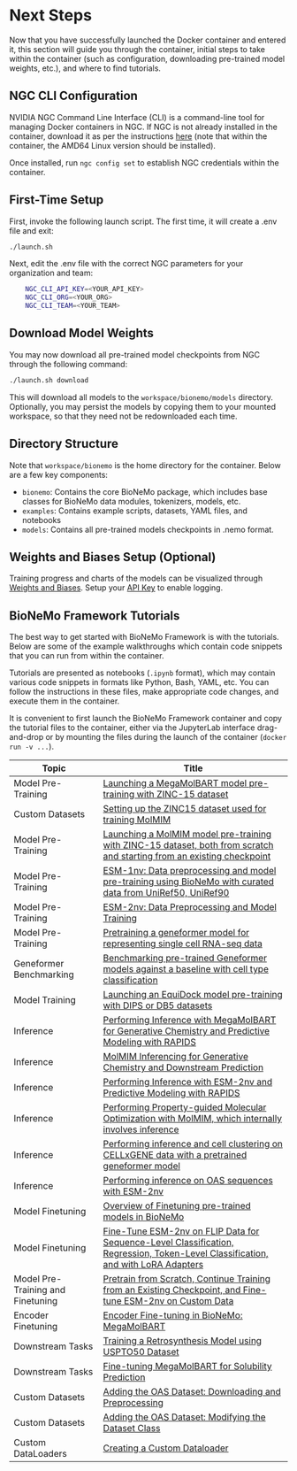 # Next Steps

Now that you have successfully launched the Docker container and entered it, this section will guide you through the container, initial steps to take within the container (such as configuration, downloading pre-trained model weights, etc.), and where to find tutorials.

## NGC CLI Configuration

NVIDIA NGC Command Line Interface (CLI) is a command-line tool for managing Docker containers in NGC. If NGC is not already installed in the container, download it as per the instructions [here](https://org.ngc.nvidia.com/setup/installers/cli) (note that within the container, the AMD64 Linux version should be installed).

Once installed, run `ngc config set` to establish NGC credentials within the container.

## First-Time Setup

First, invoke the following launch script. The first time, it will create a .env file and exit:

```bash
./launch.sh
```

Next, edit the .env file with the correct NGC parameters for your organization and team:

```bash
    NGC_CLI_API_KEY=<YOUR_API_KEY>
    NGC_CLI_ORG=<YOUR_ORG>
    NGC_CLI_TEAM=<YOUR_TEAM>
```

## Download Model Weights

You may now download all pre-trained model checkpoints from NGC through the following command:

```bash
./launch.sh download
```
This will download all models to the `workspace/bionemo/models` directory. Optionally, you may persist the models by copying them to your mounted workspace, so that they need not be redownloaded each time.

## Directory Structure

Note that `workspace/bionemo` is the home directory for the container. Below are a few key components:
* `bionemo`: Contains the core BioNeMo package, which includes base classes for BioNeMo data modules, tokenizers, models, etc.
* `examples`: Contains example scripts, datasets, YAML files, and notebooks
* `models`: Contains all pre-trained models checkpoints in .nemo format.

## Weights and Biases Setup (Optional)

Training progress and charts of the models can be visualized through [Weights and Biases](https://docs.wandb.ai/guides/track/public-api-guide). Setup your [API Key](https://docs.wandb.ai/guides/track/public-api-guide#authentication) to enable logging.

## BioNeMo Framework Tutorials

The best way to get started with BioNeMo Framework is with the tutorials. Below are some of the example walkthroughs which contain code snippets that you can run from within the container.

Tutorials are presented as notebooks (`.ipynb` format), which may contain various code snippets in formats like Python, Bash, YAML, etc. You can follow the instructions in these files, make appropriate code changes, and execute them in the container.

It is convenient to first launch the BioNeMo Framework container and copy the tutorial files to the container, either via the JupyterLab interface drag-and-drop or by mounting the files during the launch of the container (`docker run -v ...`).

| Topic              | Title                                                                                              |
| ------------------ | -------------------------------------------------------------------------------------------------- |
| Model Pre-Training | [Launching a MegaMolBART model pre-training with ZINC-15 dataset](./notebooks/model_training_mmb.ipynb) |
| Custom Datasets | [Setting up the ZINC15 dataset used for training MolMIM](./notebooks/ZINC15-data-preprocessing.ipynb) |
| Model Pre-Training | [Launching a MolMIM model pre-training with ZINC-15 dataset, both from scratch and starting from an existing checkpoint](./notebooks/model_training_molmim.ipynb) |
| Model Pre-Training | [ESM-1nv: Data preprocessing and model pre-training using BioNeMo with curated data from UniRef50, UniRef90](./notebooks/model_training_esm1nv.ipynb) |
| Model Pre-Training | [ESM-2nv: Data Preprocessing and Model Training](./notebooks/model_training_esm2nv.ipynb) |
| Model Pre-Training | [Pretraining a geneformer model for representing single cell RNA-seq data](./notebooks/geneformer_cellxgene_tutorial.ipynb) |
| Geneformer Benchmarking| [Benchmarking pre-trained Geneformer models against a baseline with cell type classification](./notebooks/Geneformer-celltype-classification-example.ipynb) |
| Model Training     | [Launching an EquiDock model pre-training with DIPS or DB5 datasets](./notebooks/model_training_equidock.ipynb)|
| Inference          | [Performing Inference with MegaMolBART for Generative Chemistry and Predictive Modeling with RAPIDS](./notebooks/MMB_GenerativeAI_Inference_with_examples.ipynb) |
| Inference          | [MolMIM Inferencing for Generative Chemistry and Downstream Prediction](./notebooks/MolMIM_GenerativeAI_local_inference_with_examples.ipynb) |
| Inference          | [Performing Inference with ESM-2nv and Predictive Modeling with RAPIDS](./notebooks/protein-esm2nv-clustering.ipynb) |
| Inference          | [Performing Property-guided Molecular Optimization with MolMIM, which internally involves inference](./notebooks/cma_es_guided_molecular_optimization_molmim.ipynb) |
| Inference          | [Performing inference and cell clustering on CELLxGENE data with a pretrained geneformer model](./notebooks/geneformer_cellxgene_pretrained_inference_tutorial.ipynb) |
| Inference          | [Performing inference on OAS sequences with ESM-2nv](./notebooks/esm2_oas_inferencing.ipynb) |
| Model Finetuning   | [Overview of Finetuning pre-trained models in BioNeMo](./notebooks/bionemo-finetuning-overview.ipynb)                             |
| Model Finetuning   | [Fine-Tune ESM-2nv on FLIP Data for Sequence-Level Classification, Regression, Token-Level Classification, and with LoRA Adapters](./notebooks/esm2_FLIP_finetuning.ipynb) |
| Model Pre-Training and Finetuning   | [Pretrain from Scratch, Continue Training from an Existing Checkpoint, and Fine-tune ESM-2nv on Custom Data](./notebooks/esm2_paratope_finetuning.ipynb) |
| Encoder Finetuning | [Encoder Fine-tuning in BioNeMo: MegaMolBART](./notebooks/encoder-finetuning-notebook-fw.ipynb)                             |
| Downstream Tasks   | [Training a Retrosynthesis Model using USPTO50 Dataset](./notebooks/retrosynthesis-notebook.ipynb)                             |
| Downstream Tasks   | [Fine-tuning MegaMolBART for Solubility Prediction](./notebooks/physchem-notebook-fw.ipynb)                                 |
| Custom Datasets    | [Adding the OAS Dataset: Downloading and Preprocessing](./notebooks/custom-dataset-preprocessing-fw.ipynb) |
| Custom Datasets    | [Adding the OAS Dataset: Modifying the Dataset Class](./notebooks/custom-dataset-class-fw.ipynb) |
| Custom DataLoaders | [Creating a Custom Dataloader](./notebooks/custom-dataset-dataloader.ipynb) |
